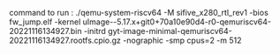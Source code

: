 command to run :
		./qemu-system-riscv64 -M sifive_x280_rtl_rev1  -bios fw_jump.elf  -kernel uImage--5.17.x+git0+70a10e90d4-r0-qemuriscv64-20221116134927.bin 
  -initrd gyt-image-minimal-qemuriscv64-20221116134927.rootfs.cpio.gz -nographic -smp cpus=2 -m 512
